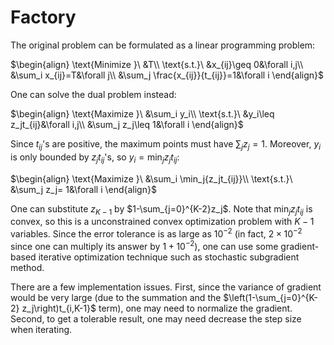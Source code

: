 Factory
============

The original problem can be formulated as a linear programming problem:

$\begin{align}
\text{Minimize }\ &T\\
\text{s.t.}\ &x_{ij}\geq 0&\forall i,j\\
&\sum_i x_{ij}=T&\forall j\\
&\sum_j \frac{x_{ij}}{t_{ij}}=1&\forall i
\end{align}$

One can solve the dual problem instead:

$\begin{align}
\text{Maximize }\ &\sum_i y_i\\
\text{s.t.}\ &y_i\leq z_jt_{ij}&\forall i,j\\
&\sum_j z_j\leq 1&\forall i
\end{align}$

Since $t_{ij}$'s are positive, the maximum points must have $\sum_j z_j=1$. Moreover, $y_i$ is only bounded by $z_jt_{ij}$'s, so $y_i=\min_j{z_jt_{ij}}$:

$\begin{align}
\text{Maximize }\ &\sum_i \min_j{z_jt_{ij}}\\
\text{s.t.}\ &\sum_j z_j= 1&\forall i
\end{align}$

One can substitute $z_{K-1}$ by $1-\sum_{j=0}^{K-2}z_j$. Note that $\min_j{z_jt_{ij}}$ is convex, so this is a unconstrained convex optimization problem with $K-1$ variables. Since the error tolerance is as large as $10^{-2}$ (in fact, $2\times 10^{-2}$ since one can multiply its answer by $1+10^{-2}$), one can use some gradient-based iterative optimization technique such as stochastic subgradient method.

There are a few implementation issues. First, since the variance of gradient would be very large (due to the summation and the $\left(1-\sum_{j=0}^{K-2} z_j\right)t_{i,K-1}$ term), one may need to normalize the gradient. Second, to get a tolerable result, one may need decrease the step size when iterating.
